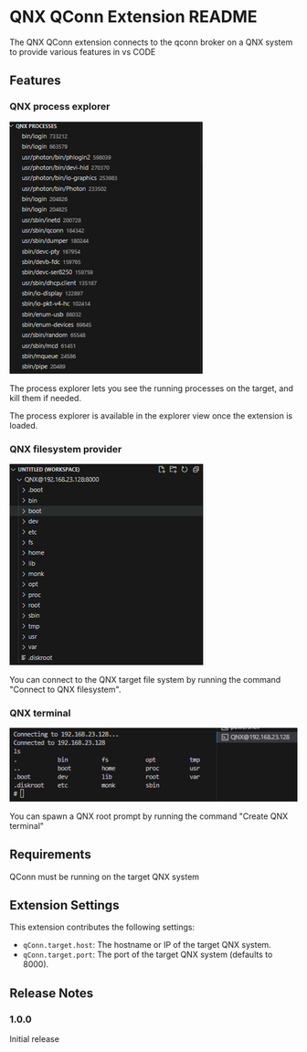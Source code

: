 # QNX QConn Extension README

The QNX QConn extension connects to the qconn broker on a QNX system to provide various features in vs CODE

## Features

### QNX process explorer
![Process explorer](resources/images/processexplorer.png)

The process explorer lets you see the running processes on the target, and kill them if needed.

The process explorer is available in the explorer view once the extension is loaded.

### QNX filesystem provider
![Filesystem provider](resources/images/filesystemprovider.png)

You can connect to the QNX target file system by running the command "Connect to QNX filesystem".

### QNX terminal
![Process explorer](resources/images/terminal.png)

You can spawn a QNX root prompt by running the command "Create QNX terminal"

## Requirements

QConn must be running on the target QNX system

## Extension Settings

This extension contributes the following settings:

* `qConn.target.host`: The hostname or IP of the target QNX system.
* `qConn.target.port`: The port of the target QNX system (defaults to 8000).


## Release Notes

### 1.0.0

Initial release